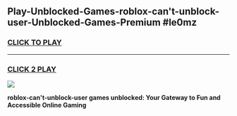 
## Play-Unblocked-Games-roblox-can't-unblock-user-Unblocked-Games-Premium #le0mz
<h3>
<a href="https://premium.freeplayer.one?title=roblox-can't-unblock-user&ref=12M">CLICK TO PLAY</a></h3>
<hr>

<h3>
<a href="https://premium.freeplayer.one?title=roblox-can't-unblock-user&ref=12M">CLICK 2 PLAY</a>
  
</h3>

<a href="https://premium.freeplayer.one?title=roblox-can't-unblock-user&ref=12M"><img src="https://clearcache.store/games.png"></a>


**roblox-can't-unblock-user games unblocked: Your Gateway to Fun and Accessible Online Gaming**
